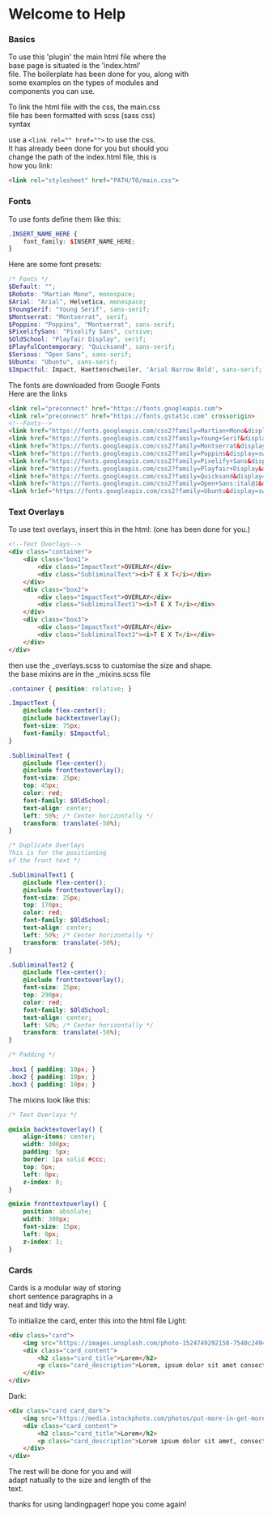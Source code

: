 # **Welcome to Help**
### Basics
To use this 'plugin' the main html file where the  
base page is situated is the 'index.html'  
file.
The boilerplate has been done for you, along with  
some examples on the types of modules and  
components you can use.

To link the html file with the css, the main.css  
file has been formatted with scss (sass css)  
syntax

use a ```<link rel="" href="">``` to use the css.  
It has already been done for you but should you  
change the path of the index.html file, this is  
how you link:
``` html
<link rel="stylesheet" href="PATH/TO/main.css">
```

### Fonts
To use fonts define them like this:  
``` scss
.INSERT_NAME_HERE {
    font_family: $INSERT_NAME_HERE;
}
```
Here are some font presets:  
``` scss
/* Fonts */
$Default: "";
$Roboto: "Martian Mono", monospace;
$Arial: "Arial", Helvetica, monospace;
$YoungSerif: "Young Serif", sans-serif;
$Montserrat: "Montserrat", serif;
$Poppins: "Poppins", "Montserrat", sans-serif;
$PixelifySans: "Pixelify Sans", cursive;
$OldSchool: "Playfair Display", serif;
$PlayfulContemporary: "Quicksand", sans-serif;
$Serious: "Open Sans", sans-serif;
$Ubuntu: "Ubuntu", sans-serif;
$Impactful: Impact, Haettenschweiler, 'Arial Narrow Bold', sans-serif;
```
The fonts are downloaded from Google Fonts  
Here are the links  
``` html
<link rel="preconnect" href="https://fonts.googleapis.com">
<link rel="preconnect" href="https://fonts.gstatic.com" crossorigin>
<!--Fonts-->
<link href="https://fonts.googleapis.com/css2?family=Martian+Mono&display=swap" rel="stylesheet">
<link href="https://fonts.googleapis.com/css2?family=Young+Serif&display=swap" rel="stylesheet">
<link href="https://fonts.googleapis.com/css2?family=Montserrat&display=swap" rel="stylesheet">
<link href="https://fonts.googleapis.com/css2?family=Poppins&display=swap" rel="stylesheet">
<link href="https://fonts.googleapis.com/css2?family=Pixelify+Sans&display=swap" rel="stylesheet">
<link href="https://fonts.googleapis.com/css2?family=Playfair+Display&display=swap" rel="stylesheet">
<link href="https://fonts.googleapis.com/css2?family=Quicksand&display=swap" rel="stylesheet">
<link href="https://fonts.googleapis.com/css2?family=Open+Sans:ital@1&display=swap" rel="stylesheet">
<link hr1ef="https://fonts.googleapis.com/css2?family=Ubuntu&display=swap" rel="stylesheet">
```

### Text Overlays
To use text overlays, insert this in the html:
(one has been done for you.)
``` html
<!--Text Overlays-->
<div class="container">
    <div class="box1">
        <div class="ImpactText">OVERLAY</div>
        <div class="SubliminalText"><i>T E X T</i></div>
    </div>
    <div class="box2">
        <div class="ImpactText">OVERLAY</div>
        <div class="SubliminalText1"><i>T E X T</i></div>
    </div>
    <div class="box3">
        <div class="ImpactText">OVERLAY</div>
        <div class="SubliminalText2"><i>T E X T</i></div>
    </div>
</div>
```
then use the _overlays.scss to customise the size and shape.  
the base mixins are in the _mixins.scss file
``` scss
.container { position: relative; }

.ImpactText {
    @include flex-center();
    @include backtextoverlay();
    font-size: 75px;
    font-family: $Impactful;
}

.SubliminalText {
    @include flex-center();
    @include fronttextoverlay();
    font-size: 25px;
    top: 45px;
    color: red;
    font-family: $OldSchool;
    text-align: center;
    left: 50%; /* Center horizontally */
    transform: translate(-50%);
}

/* Duplicate Overlays
This is for the positioning 
of the front text */

.SubliminalText1 {
    @include flex-center();
    @include fronttextoverlay();
    font-size: 25px;
    top: 170px;
    color: red;
    font-family: $OldSchool;
    text-align: center;
    left: 50%; /* Center horizontally */
    transform: translate(-50%);
}

.SubliminalText2 {
    @include flex-center();
    @include fronttextoverlay();
    font-size: 25px;
    top: 290px;
    color: red;
    font-family: $OldSchool;
    text-align: center;
    left: 50%; /* Center horizontally */
    transform: translate(-50%);
}

/* Padding */

.box1 { padding: 10px; }
.box2 { padding: 10px; }
.box3 { padding: 10px; }
```
The mixins look like this:
``` scss
/* Text Overlays */

@mixin backtextoverlay() {
    align-items: center;
    width: 300px;
    padding: 5px;
    border: 1px solid #ccc;
    top: 0px;
    left: 0px;
    z-index: 0;
}

@mixin fronttextoverlay() {
    position: absolute;
    width: 300px;
    font-size: 15px;
    left: 0px;
    z-index: 1;
}
```
### Cards
Cards is a modular way of storing  
short sentence paragraphs in a  
neat and tidy way.

To initialize the card, enter this into the html file
Light:
``` html
<div class="card">
    <img src="https://images.unsplash.com/photo-1524749292158-7540c2494485?ixlib=rb-1.2.1&ixid=MnwxMjA3fDB8MHxzZWFyY2h8MTd8fGRldmVsb3BlcnN8ZW58MHx8MHx8&auto=format&fit=crop&w=500&q=60" alt="">
    <div class="card_content">
        <h2 class="card_title">Lorem</h2>
        <p class="card_description">Lorem, ipsum dolor sit amet consectetur adipisicing elit. Rerum porro dolores sapiente.</p>
    </div>
</div>
```
Dark:
``` html
<div class="card card_dark">
    <img src="https://media.istockphoto.com/photos/put-more-in-get-more-out-picture-id1291318636?b=1&k=20&m=1291318636&s=170667a&w=0&h=UvVIk7wwkN3X9OFm8gBlWWviV5vAjfrq2ejYP30JmnA=" alt="">
    <div class="card_content">
        <h2 class="card_title">Lorem</h2>
        <p class="card_description">Lorem ipsum dolor sit amet, consectetur adipisicing elit. Atque amet obcaecati nihil.</p>
    </div>
</div>
```
The rest will be done for you and will  
adapt natually to the size and length of the  
text.

thanks for using landingpager!
hope you come again!